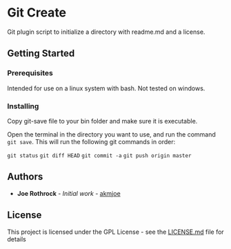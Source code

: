 # Git Create

Git plugin script to initialize a directory with readme.md and a license.

## Getting Started



### Prerequisites

Intended for use on a linux system with bash. Not tested on windows.

### Installing

Copy git-save file to your bin folder and make sure it is executable.


Open the terminal in the directory you want to use,
and run the command `git save`. This will run the following git commands in order:

`git status`
`git diff HEAD`
`git commit -a`
`git push origin master`


## Authors

* **Joe Rothrock** - *Initial work* - [akmjoe](https://github.com/akmjoe)

## License

This project is licensed under the GPL License - see the [LICENSE.md](LICENSE.md) file for details

